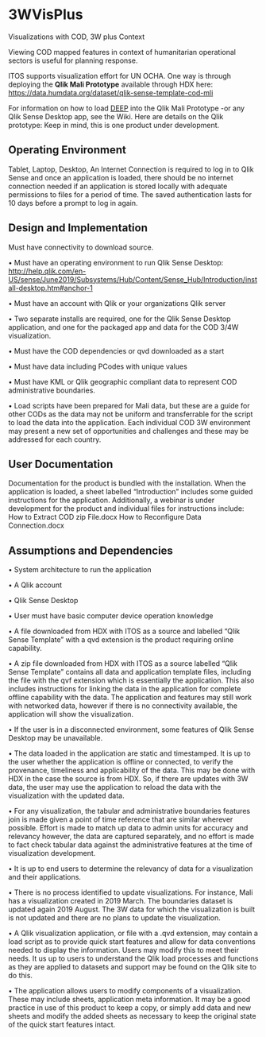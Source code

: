 # 3WVisPlus
Visualizations with COD, 3W plus Context 

Viewing COD mapped features in context of humanitarian operational sectors is useful for planning response. 

ITOS supports visualization effort for UN OCHA. One way is through deploying the **Qlik Mali Prototype** available through HDX here:
https://data.humdata.org/dataset/qlik-sense-template-cod-mli

For information on how to load [DEEP](https://beta.thedeep.io/) into the Qlik Mali Prototype -or any Qlik Sense Desktop app, see the Wiki. Here are details on the Qlik prototype:
Keep in mind, this is one product under development. 

## Operating Environment
Tablet, Laptop, Desktop, An Internet Connection is required to log in to Qlik Sense and once an application is loaded, there should be no internet connection needed if an application is stored locally with adequate permissions to files for a period of time. The saved authentication lasts for 10 days before a prompt to log in again.

## Design and Implementation
Must have connectivity to download source.

•	Must have an operating environment to run Qlik Sense Desktop: http://help.qlik.com/en-US/sense/June2019/Subsystems/Hub/Content/Sense_Hub/Introduction/install-desktop.htm#anchor-1

•	Must have an account with Qlik or your organizations Qlik server 

•	Two separate installs are required, one for the Qlik Sense Desktop application, and one for the packaged app and data for the COD 3/4W visualization.

•	Must have the COD dependencies or qvd downloaded as a start

•	Must have data including PCodes with unique values

•	Must have KML or Qlik geographic compliant data to represent COD administrative boundaries.

•	Load scripts have been prepared for Mali data, but these are a guide for other CODs as the data may not be uniform and transferrable for the script to load the data into the application. Each individual COD 3W environment may present a new set of opportunities and challenges and these may be addressed for each country.

## User Documentation
Documentation for the product is bundled with the installation. When the application is loaded, a sheet labelled “Introduction” includes some guided instructions for the application.
Additionally, a webinar is under development for the product and individual files for instructions include:
How to Extract COD zip File.docx
How to Reconfigure Data Connection.docx

## Assumptions and Dependencies
•	System architecture to run the application

•	A Qlik account

•	Qlik Sense Desktop

•	User must have basic computer device operation knowledge

•	A file downloaded from HDX with ITOS as a source and labelled “Qlik Sense Template” with a qvd extension is the product requiring online capability. 

•	A zip file downloaded from HDX with ITOS as a source labelled “Qlik Sense Template” contains all data and application template files, including the file with the qvf extension which is essentially the application. This also includes instructions for linking the data in the application for complete offline capability with the data. The application and features may still work with networked data, however if there is no connectivity available, the application will show the visualization. 

•	If the user is in a disconnected environment, some features of Qlik Sense Desktop may be unavailable.

•	The data loaded in the application are static and timestamped. It is up to the user whether the application is offline or connected, to verify the provenance, timeliness and applicability of the data. This may be done with HDX in the case the source is from HDX. So, if there are updates with 3W data, the user may use the application to reload the data with the visualization with the updated data.

•	For any visualization, the tabular and administrative boundaries features join is made given a point of time reference that are similar wherever possible. Effort is made to match up data to admin units for accuracy and relevancy however, the data are captured separately, and no effort is made to fact check tabular data against the administrative features at the time of visualization development.

•	It is up to end users to determine the relevancy of data for a visualization and their applications.

•	There is no process identified to update visualizations. For instance, Mali has a visualization created in 2019 March. The boundaries dataset is updated again 2019 August. The 3W data for which the visualization is built is not updated and there are no plans to update the visualization.

•	A Qlik visualization application, or file with a .qvd extension, may contain a load script as to provide quick start features and allow for data conventions needed to display the information. Users may modify this to meet their needs. It us up to users to understand the Qlik load processes and functions as they are applied to datasets and support may be found on the Qlik site to do this. 

•	The application allows users to modify components of a visualization. These may include sheets, application meta information. It may be a good practice in use of this product to keep a copy, or simply add data and new sheets and modify the added sheets as necessary to keep the original state of the quick start features intact. 

